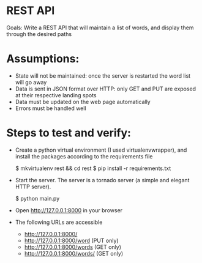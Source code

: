 REST API
========

Goals: Write a REST API that will maintain a list of words, and display them through the desired paths 

# Assumptions:

* State will not be maintained: once the server is restarted the word list will go away
* Data is sent in JSON format over HTTP: only GET and PUT are exposed at their respective landing spots
* Data must be updated on the web page automatically
* Errors must be handled well

# Steps to test and verify:

* Create a python virtual environment (I used virtualenvwrapper), and install the packages according to the requirements file

    $ mkvirtualenv rest && cd rest
    $ pip install -r requirements.txt

* Start the server. The server is a tornado server (a simple and elegant HTTP server).

    $ python main.py

* Open http://127.0.0.1:8000 in your browser
* The following URLs are accessible
    * http://127.0.0.1:8000/
    * http://127.0.0.1:8000/word (PUT only)
    * http://127.0.0.1:8000/words (GET only)
    * http://127.0.0.1:8000/words/<word> (GET only)
